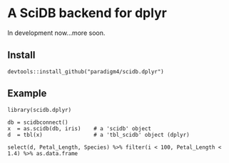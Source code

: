 # A SciDB backend for dplyr

In development now...more soon.

## Install

```{r}
devtools::install_github("paradigm4/scidb.dplyr")
```

## Example

```{r}
library(scidb.dplyr)

db = scidbconnect()
x  = as.scidb(db, iris)    # a 'scidb' object
d  = tbl(x)                # a 'tbl_scidb' object (dplyr)

select(d, Petal_Length, Species) %>% filter(i < 100, Petal_Length < 1.4) %>% as.data.frame

```
